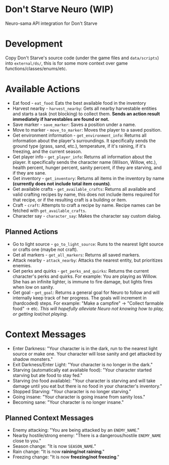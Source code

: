 # Don't Starve Neuro (WIP)

Neuro-sama API integration for Don't Starve

<!-- TODO: Add a section on how to setup and use -->

# Development

<!-- TODO: Add instructions for the API bridge -->

Copy Don't Starve's source code (under the game files and `data/scripts`) into `external/ds/`,
this is for some more context over game functions/classes/enums/etc.

# Available Actions

- Eat food - `eat_food`: Eats the best available food in the inventory
- Harvest nearby - `harvest_nearby`: Gets all nearby harvestable entities and starts a task (not blocking) to collect them. **Sends an action result immediately if harvestables are found or not.**
- Save marker - `save_marker`: Saves a position under a name.
- Move to marker - `move_to_marker`: Moves the player to a saved position.
- Get environment information - `get_environment_info`: Returns all information about the player's surroundings. It specifically sends the ground type (grass, sand, etc.), temperature, if it's raining, if it's freezing, and the current season.
- Get player info - `get_player_info`: Returns all information about the player. It specifically sends the character name (Wilson, Willow, etc.), health percent, hunger percent, sanity percent, if they are starving, and if they are sane.
- Get inventory - `get_inventory`: Returns all items in the inventory by name **(currently does not include total item counts)**.
- Get available crafts - `get_available_crafts`: Returns all available and valid crafting recipes by name, this does not include items required for that recipe, or if the resulting craft is a building or item.
- Craft - `craft`: Attempts to craft a recipe by name. Recipe names can be fetched with `get_available_crafts`.
- Character say - `character_say`: Makes the character say custom dialog.

## Planned Actions

- Go to light source - `go_to_light_source`: Runs to the nearest light source or crafts one (maybe not craft).
- Get all markers - `get_all_markers`: Returns all saved markers.
- Attack nearby - `attack_nearby`: Attacks the nearest entity, but prioritizes enemies.
- Get perks and quirks - `get_perks_and_quirks`: Returns the current character's perks and quirks. For example: You are playing as Willow. She has an infinite lighter, is immune to fire damage, but lights fires when low on sanity.
- Get goal - `get_goal`: Returns a general goal for Neuro to follow and will internally keep track of her progress. The goals will increment in (hardcoded) steps. For example: "Make a campfire" -> "Collect farmable food" -> etc.
  _This will hopefully alleviate Neuro not knowing how to play, or getting lost/not playing._

# Context Messages

- Enter Darkness: "Your character is in the dark, run to the nearest light source or make one. Your character will lose sanity and get attacked by shadow monsters."
- Exit Darkness/Enter Light: "Your character is no longer in the dark."
- Starving (automatically eat available food): "Your character started starving but ate food to stay fed."
- Starving (no food available): "Your character is starving and will take damage until you eat but there is no food in your character's inventory."
- Stopped Starving: "Your character is no longer starving."
- Going insane: "Your character is going insane from sanity loss."
- Becoming sane: "Your character is no longer insane."

## Planned Context Messages

- Enemy attacking: "You are being attacked by an `ENEMY_NAME`."
- Nearby hostile/strong enemy: "There is a dangerous/hostile `ENEMY_NAME` close to you."
- Season change: "It is now `SEASON_NAME`."
- Rain change: "It is now **raining/not raining**."
- Freezing change: "It is now **freezing/not freezing**."

